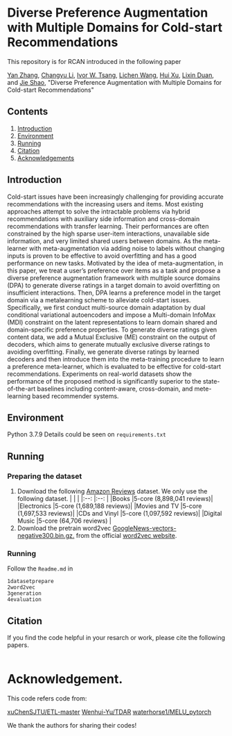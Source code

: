 # Diverse Preference Augmentation with Multiple Domains for Cold-start Recommendations
This repository is for RCAN introduced in the following paper

[Yan Zhang](), [Changyu Li](), [Ivor W. Tsang](), [Lichen Wang](), [Hui Xu](), [Lixin Duan](), and [Jie Shao](), "Diverse Preference Augmentation with Multiple Domains for Cold-start Recommendations"

## Contents
1. [Introduction](#introduction)
2. [Environment](#Environment)
3. [Running](#Runnning)
4. [Citation](#citation)
5. [Acknowledgements](#acknowledgements)


## Introduction
Cold-start issues have been increasingly challenging for providing accurate recommendations with the increasing users and items. Most existing approaches attempt to solve the intractable problems via hybrid recommendations with auxiliary side information and cross-domain recommendations with transfer learning. Their performances are often constrained by the high sparse user-item interactions, unavailable side information, and very limited shared users between domains. As the meta-learner with meta-augmentation via adding noise to labels without changing inputs is proven to be effective to avoid overfitting and has a good performance on new tasks. Motivated by the idea of meta-augmentation, in this paper, we treat a user’s preference over items as a task and propose a diverse preference augmentation framework with multiple source domains (DPA) to generate diverse ratings in a target domain to avoid overfitting on insufficient interactions. Then, DPA learns a preference model in the target domain via a metalearning scheme to alleviate cold-start issues. Specifically, we first conduct multi-source domain adaptation by dual conditional variational autoencoders and impose a Multi-domain InfoMax (MDI) constraint on the latent representations to learn domain shared and domain-specific preference properties. To generate diverse ratings given content data, we add a Mutual Exclusive (ME) constraint on the output of decoders, which aims to generate mutually exclusive diverse ratings to avoiding overfitting. Finally, we generate diverse ratings by learned decoders and then introduce them into the meta-training procedure to learn a preference meta-learner, which is evaluated to be effective for cold-start recommendations. Experiments on real-world datasets show the performance of the proposed method is significantly superior to the state-of-the-art baselines including content-aware, cross-domain, and mete-learning based recommender systems.

## Environment
Python 3.7.9
Details could be seen on `requirements.txt`

## Running
### Preparing the dataset
1. Download the following [Amazon Reviews](http://jmcauley.ucsd.edu/data/amazon/) dataset. We only use the following dataset.
|               |                          |
|:--:           |:--:                      |
|Books	        |5-core (8,898,041 reviews)|
|Electronics	|5-core (1,689,188 reviews)|
|Movies and TV	|5-core (1,697,533 reviews)|
|CDs and Vinyl	|5-core (1,097,592 reviews)|
|Digital Music	|5-core (64,706 reviews)   |
2. Download the pretrain word2vec [GoogleNews-vectors-negative300.bin.gz.](https://drive.google.com/file/d/0B7XkCwpI5KDYNlNUTTlSS21pQmM/edit?usp=sharing) from the official [word2vec website](https://code.google.com/archive/p/word2vec/).

### Running
Follow the `Readme.md` in 
```
1datasetprepare
2word2vec
3generation
4evaluation
```

## Citation
If you find the code helpful in your resarch or work, please cite the following papers.
```
```

# Acknowledgement.
This code refers code from:

[xuChenSJTU/ETL-master](https://github.com/xuChenSJTU/ETL-master)
[Wenhui-Yu/TDAR](https://github.com/Wenhui-Yu/TDAR)
[waterhorse1/MELU_pytorch](https://github.com/waterhorse1/MELU_pytorch)

We thank the authors for sharing their codes!
